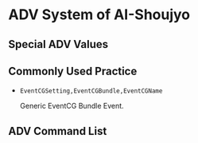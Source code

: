 # ADV System of AI-Shoujyo

## Special ADV Values

## Commonly Used Practice

-   `EventCGSetting,EventCGBundle,EventCGName`

    Generic EventCG Bundle Event.

## ADV Command List
